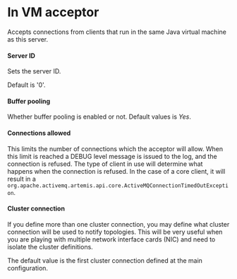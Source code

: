 # In VM acceptor
Accepts connections from clients that run in the same Java virtual machine as this server.

####  Server ID
Sets the server ID. 

Default is '0'.

####  Buffer pooling
Whether buffer pooling is enabled or not. 
Default values is <i>Yes</i>.

####  Connections allowed
This limits the number of connections which the acceptor will allow. When this limit is reached a DEBUG level message is issued to the log, and the connection is refused. The type of client in use will determine what happens when the connection is refused. In the case of a core client, it will result in a <code>org.apache.activemq.artemis.api.core.ActiveMQConnectionTimedOutException</code>.


####  Cluster connection
If you define more than one cluster connection, you may define what cluster connection will be used to notify topologies. This will be very useful when you are playing with multiple network interface cards (NIC) and need to isolate the cluster definitions.

The default value is the first cluster connection defined at the main configuration.

